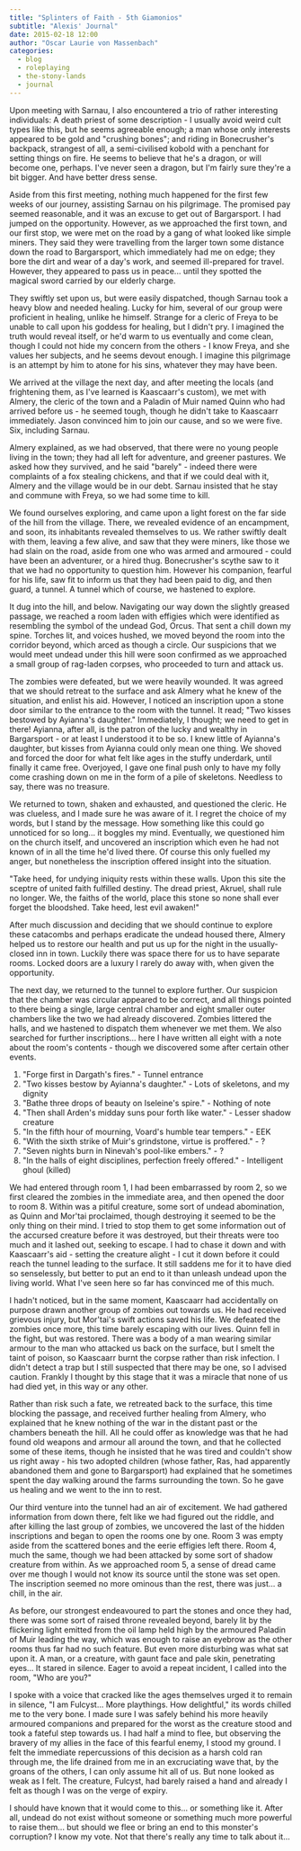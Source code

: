 ```yaml
---
title: "Splinters of Faith - 5th Giamonios"
subtitle: "Alexis' Journal"
date: 2015-02-18 12:00
author: "Oscar Laurie von Massenbach"
categories:
  - blog
  - roleplaying
  - the-stony-lands
  - journal
---
```

Upon meeting with Sarnau, I also encountered a trio of rather interesting individuals: A death priest of some description - I usually avoid weird cult types like this, but he seems agreeable enough; a man whose only interests appeared to be gold and "crushing bones"; and riding in Bonecrusher's backpack, strangest of all, a semi-civilised kobold with a penchant for setting things on fire. He seems to believe that he's a dragon, or will become one, perhaps. I've never seen a dragon, but I'm fairly sure they're a bit bigger. And have better dress sense.

Aside from this first meeting, nothing much happened for the first few weeks of our journey, assisting Sarnau on his pilgrimage. The promised pay seemed reasonable, and it was an excuse to get out of Bargarsport. I had jumped on the opportunity. However, as we approached the first town, and our first stop, we were met on the road by a gang of what looked like simple miners. They said they were travelling from the larger town some distance down the road to Bargarsport, which immediately had me on edge; they bore the dirt and wear of a day's work, and seemed ill-prepared for travel. However, they appeared to pass us in peace... until they spotted the magical sword carried by our elderly charge.

They swiftly set upon us, but were easily dispatched, though Sarnau took a heavy blow and needed healing. Lucky for him, several of our group were proficient in healing, unlike he himself. Strange for a cleric of Freya to be unable to call upon his goddess for healing, but I didn't pry. I imagined the truth would reveal itself, or he'd warm to us eventually and come clean, though I could not hide my concern from the others - I know Freya, and she values her subjects, and he seems devout enough. I imagine this pilgrimage is an attempt by him to atone for his sins, whatever they may have been.

We arrived at the village the next day, and after meeting the locals (and frightening them, as I've learned is Kaascaarr's custom), we met with Almery, the cleric of the town and a Paladin of Muir named Quinn who had arrived before us - he seemed tough, though he didn't take to Kaascaarr immediately. Jason convinced him to join our cause, and so we were five. Six, including Sarnau.

Almery explained, as we had observed, that there were no young people living in the town; they had all left for adventure, and greener pastures. We asked how they survived, and he said "barely" - indeed there were complaints of a fox stealing chickens, and that if we could deal with it, Almery and the village would be in our debt. Sarnau insisted that he stay and commune with Freya, so we had some time to kill.

We found ourselves exploring, and came upon a light forest on the far side of the hill from the village. There, we revealed evidence of an encampment, and soon, its inhabitants revealed themselves to us. We rather swiftly dealt with them, leaving a few alive, and saw that they were miners, like those we had slain on the road, aside from one who was armed and armoured - could have been an adventurer, or a hired thug. Bonecrusher's scythe saw to it that we had no opportunity to question him. However his companion, fearful for his life, saw fit to inform us that they had been paid to dig, and then guard, a tunnel. A tunnel which of course, we hastened to explore.

It dug into the hill, and below. Navigating our way down the slightly greased passage, we reached a room laden with effigies which were identified as resembling the symbol of the undead God, Orcus. That sent a chill down my spine. Torches lit, and voices hushed, we moved beyond the room into the corridor beyond, which arced as though a circle. Our suspicions that we would meet undead under this hill were soon confirmed as we approached a small group of rag-laden corpses, who proceeded to turn and attack us.

The zombies were defeated, but we were heavily wounded. It was agreed that we should retreat to the surface and ask Almery what he knew of the situation, and enlist his aid. However, I noticed an inscription upon a stone door similar to the entrance to the room with the tunnel. It read; "Two kisses bestowed by Ayianna's daughter." Immediately, I thought; we need to get in there! Ayianna, after all, is the patron of the lucky and wealthy in Bargarsport - or at least I understood it to be so. I knew little of Ayianna's daughter, but kisses from Ayianna could only mean one thing. We shoved and forced the door for what felt like ages in the stuffy underdark, until finally it came free. Overjoyed, I gave one final push only to have my folly come crashing down on me in the form of a pile of skeletons. Needless to say, there was no treasure.

We returned to town, shaken and exhausted, and questioned the cleric. He was clueless, and I made sure he was aware of it. I regret the choice of my words, but I stand by the message. How something like this could go unnoticed for so long... it boggles my mind. Eventually, we questioned him on the church itself, and uncovered an inscription which even he had not known of in all the time he'd lived there. Of course this only fuelled my anger, but nonetheless the inscription offered insight into the situation.

"Take heed, for undying iniquity rests within these walls. Upon this
site the sceptre of united faith fulfilled destiny. The dread priest,
Akruel, shall rule no longer. We, the faiths of the world, place this
stone so none shall ever forget the bloodshed. Take heed, lest evil
awaken!"

After much discussion and deciding that we should continue to explore these catacombs and perhaps eradicate the undead housed there, Almery helped us to restore our health and put us up for the night in the usually-closed inn in town. Luckily there was space there for us to have separate rooms. Locked doors are a luxury I rarely do away with, when given the opportunity.

The next day, we returned to the tunnel to explore further. Our suspicion that the chamber was circular appeared to be correct, and all things pointed to there being a single, large central chamber and eight smaller outer chambers like the two we had already discovered. Zombies littered the halls, and we hastened to dispatch them whenever we met them. We also searched for further inscriptions... here I have written all eight with a note about the room's contents - though we discovered some after certain other events.

1. "Forge first in Dargath's fires." - Tunnel entrance
2. "Two kisses bestow by Ayianna's daughter." - Lots of skeletons, and my dignity
3. "Bathe three drops of beauty on Iseleine's spire." - Nothing of note
4. "Then shall Arden's midday suns pour forth like water." - Lesser shadow creature
5. "In the fifth hour of mourning, Voard's humble tear tempers." - EEK
6. "With the sixth strike of Muir's grindstone, virtue is proffered." - ?
7. "Seven nights burn in Ninevah's pool-like embers." - ?
8. "In the halls of eight disciplines, perfection freely offered." - Intelligent ghoul (killed)

We had entered through room 1, I had been embarrassed by room 2, so we first cleared the zombies in the immediate area, and then opened the door to room 8. Within was a pitiful creature, some sort of undead abomination, as Quinn and Mor'tai proclaimed, though destroying it seemed to be the only thing on their mind. I tried to stop them to get some information out of the accursed creature before it was destroyed, but their threats were too much and it lashed out, seeking to escape. I had to chase it down and with Kaascaarr's aid - setting the creature alight - I cut it down before it could reach the tunnel leading to the surface. It still saddens me for it to have died so senselessly, but better to put an end to it than unleash undead upon the living world. What I've seen here so far has convinced me of this much.

I hadn't noticed, but in the same moment, Kaascaarr had accidentally on purpose drawn another group of zombies out towards us. He had received grievous injury, but Mor'tai's swift actions saved his life. We defeated the zombies once more, this time barely escaping with our lives. Quinn fell in the fight, but was restored. There was a body of a man wearing similar armour to the man who attacked us back on the surface, but I smelt the taint of poison, so Kaascaarr burnt the corpse rather than risk infection. I didn't detect a trap but I still suspected that there may be one, so I advised caution. Frankly I thought by this stage that it was a miracle that none of us had died yet, in this way or any other.

Rather than risk such a fate, we retreated back to the surface, this time blocking the passage, and received further healing from Almery, who explained that he knew nothing of the war in the distant past or the chambers beneath the hill. All he could offer as knowledge was that he had found old weapons and armour all around the town, and that he collected some of these items, though he insisted that he was tired and couldn't show us right away - his two adopted children (whose father, Ras, had apparently abandoned them and gone to Bargarsport) had explained that he sometimes spent the day walking around the farms surrounding the town. So he gave us healing and we went to the inn to rest.

Our third venture into the tunnel had an air of excitement. We had gathered information from down there, felt like we had figured out the riddle, and after killing the last group of zombies, we uncovered the last of the hidden inscriptions and began to open the rooms one by one. Room 3 was empty aside from the scattered bones and the eerie effigies left there. Room 4, much the same, though we had been attacked by some sort of shadow creature from within. As we approached room 5, a sense of dread came over me though I would not know its source until the stone was set open. The inscription seemed no more ominous than the rest, there was just... a chill, in the air.

As before, our strongest endeavoured to part the stones and once they had, there was some sort of raised throne revealed beyond, barely lit by the flickering light emitted from the oil lamp held high by the armoured Paladin of Muir leading the way, which was enough to raise an eyebrow as the other rooms thus far had no such feature. But even more disturbing was what sat upon it. A man, or a creature, with gaunt face and pale skin, penetrating eyes... It stared in silence. Eager to avoid a repeat incident, I called into the room, "Who are you?"

I spoke with a voice that cracked like the ages themselves urged it to remain in silence, "I am Fulcyst... More playthings. How delightful," its words chilled me to the very bone. I made sure I was safely behind his more heavily armoured companions and prepared for the worst as the creature stood and took a fateful step towards us. I had half a mind to flee, but observing the bravery of my allies in the face of this fearful enemy, I stood my ground. I felt the immediate repercussions of this decision as a harsh cold ran through me, the life drained from me in an excruciating wave that, by the groans of the others, I can only assume hit all of us. But none looked as weak as I felt. The creature, Fulcyst, had barely raised a hand and already I felt as though I was on the verge of expiry.

I should have known that it would come to this... or something like it. After all, undead do not exist without someone or something much more powerful to raise them... but should we flee or bring an end to this monster's corruption? I know my vote. Not that there's really any time to talk about it...
